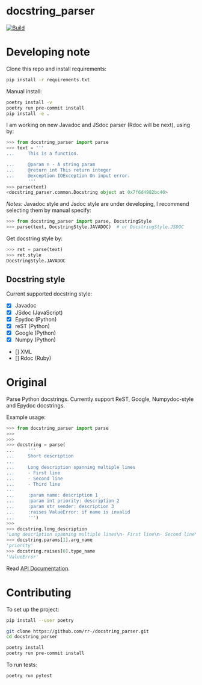 docstring_parser
================

[![Build](https://github.com/rr-/docstring_parser/actions/workflows/build.yml/badge.svg)](https://github.com/rr-/docstring_parser/actions/workflows/build.yml)

# Developing note
Clone this repo and install requirements:
```bash
pip install -r requirements.txt
```

Manual install:
```bash
poetry install -v
poetry run pre-commit install
pip install -e .

```

I am working on new Javadoc and JSdoc parser (Rdoc will be next), using by:
```python
>>> from docstring_parser import parse
>>> text = '''
...     This is a function.

...     @param n - A string param
...     @return int This return integer
...     @exception IOException On input error.    
        '''
>>> parse(text)
<docstring_parser.common.Docstring object at 0x7f6d4982bc40>
```
*Notes:* Javadoc style and Jsdoc style are under developing, I recommend selecting them by manual specify:
```python
>>> from docstring_parser import parse, DocstringStyle
>>> parse(text, DocstringStyle.JAVADOC)  # or DocstringStyle.JSDOC
```

Get docstring style by:
```python
>>> ret = parse(text)
>>> ret.style
DocstringStyle.JAVADOC
```

## Docstring style
Current supported docstring style:
- [x] Javadoc
- [x] JSdoc (JavaScript)
- [x] Epydoc (Python)
- [x] reST (Python)
- [x] Google (Python)
- [x] Numpy (Python)
- [] XML
- [] Rdoc (Ruby)

# Original

Parse Python docstrings. Currently support ReST, Google, Numpydoc-style and
Epydoc docstrings.

Example usage:

```python
>>> from docstring_parser import parse
>>>
>>>
>>> docstring = parse(
...     '''
...     Short description
...
...     Long description spanning multiple lines
...     - First line
...     - Second line
...     - Third line
...
...     :param name: description 1
...     :param int priority: description 2
...     :param str sender: description 3
...     :raises ValueError: if name is invalid
...     ''')
>>>
>>> docstring.long_description
'Long description spanning multiple lines\n- First line\n- Second line\n- Third line'
>>> docstring.params[1].arg_name
'priority'
>>> docstring.raises[0].type_name
'ValueError'
```

Read [API Documentation](https://rr-.github.io/docstring_parser/).

# Contributing

To set up the project:
```sh
pip install --user poetry

git clone https://github.com/rr-/docstring_parser.git
cd docstring_parser

poetry install
poetry run pre-commit install
```

To run tests:
```
poetry run pytest
```
